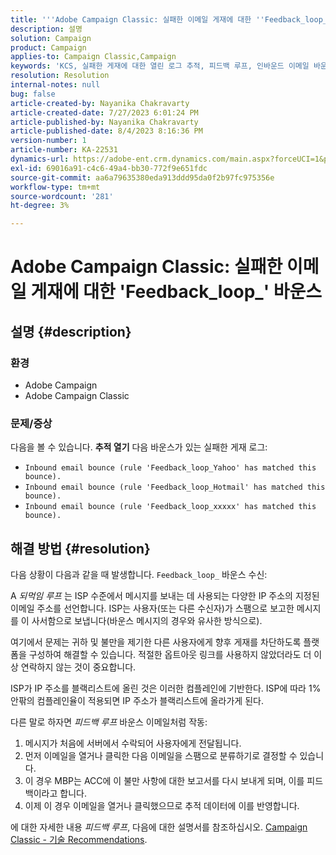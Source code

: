 ```yaml
---
title: '''Adobe Campaign Classic: 실패한 이메일 게재에 대한 ''Feedback_loop_'' 바운스'''
description: 설명
solution: Campaign
product: Campaign
applies-to: Campaign Classic,Campaign
keywords: 'KCS, 실패한 게재에 대한 열린 로그 추적, 피드백 루프, 인바운드 이메일 바운스, ACC, '
resolution: Resolution
internal-notes: null
bug: false
article-created-by: Nayanika Chakravarty
article-created-date: 7/27/2023 6:01:24 PM
article-published-by: Nayanika Chakravarty
article-published-date: 8/4/2023 8:16:36 PM
version-number: 1
article-number: KA-22531
dynamics-url: https://adobe-ent.crm.dynamics.com/main.aspx?forceUCI=1&pagetype=entityrecord&etn=knowledgearticle&id=ede15597-a72c-ee11-bdf4-6045bd006149
exl-id: 69016a91-c4c6-49a4-bb30-772f9e651fdc
source-git-commit: aa6a79635380eda913ddd95da0f2b97fc975356e
workflow-type: tm+mt
source-wordcount: '281'
ht-degree: 3%

---
```


# Adobe Campaign Classic: 실패한 이메일 게재에 대한 &#39;Feedback_loop_&#39; 바운스

## 설명 {#description}


### 환경

- Adobe Campaign
- Adobe Campaign Classic


### 문제/증상

다음을 볼 수 있습니다. <b>추적 열기</b> 다음 바운스가 있는 실패한 게재 로그:

- `Inbound email bounce (rule 'Feedback_loop_Yahoo' has matched this bounce).`
- `Inbound email bounce (rule 'Feedback_loop_Hotmail' has matched this bounce).`
- `Inbound email bounce (rule 'Feedback_loop_xxxxx' has matched this bounce).`



## 해결 방법 {#resolution}


다음 상황이 다음과 같을 때 발생합니다. `Feedback_loop_` 바운스 수신:

A *되먹임 루프* 는 ISP 수준에서 메시지를 보내는 데 사용되는 다양한 IP 주소의 지정된 이메일 주소를 선언합니다. ISP는 사용자(또는 다른 수신자)가 스팸으로 보고한 메시지를 이 사서함으로 보냅니다(바운스 메시지의 경우와 유사한 방식으로).

여기에서 문제는 귀하 및 불만을 제기한 다른 사용자에게 향후 게재를 차단하도록 플랫폼을 구성하여 해결할 수 있습니다. 적절한 옵트아웃 링크를 사용하지 않았더라도 더 이상 연락하지 않는 것이 중요합니다.

ISP가 IP 주소를 블랙리스트에 올린 것은 이러한 컴플레인에 기반한다. ISP에 따라 1% 안팎의 컴플레인율이 적용되면 IP 주소가 블랙리스트에 올라가게 된다.

다른 말로 하자면 *피드백 루프* 바운스 이메일처럼 작동:

1. 메시지가 처음에 서버에서 수락되어 사용자에게 전달됩니다.
2. 먼저 이메일을 열거나 클릭한 다음 이메일을 스팸으로 분류하기로 결정할 수 있습니다.
3. 이 경우 MBP는 ACC에 이 불만 사항에 대한 보고서를 다시 보내게 되며, 이를 피드백이라고 합니다.
4. 이제 이 경우 이메일을 열거나 클릭했으므로 추적 데이터에 이를 반영합니다.


에 대한 자세한 내용 *피드백 루프*, 다음에 대한 설명서를 참조하십시오. [Campaign Classic - 기술 Recommendations](https://experienceleague.adobe.com/docs/deliverability-learn/deliverability-best-practice-guide/additional-resources/campaign/acc-technical-recommendations.html?lang=en#feedback-loop-acc).

